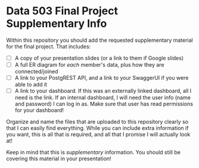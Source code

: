 # Data 503 Final Project Supplementary Info

Within this repository you should add the requested supplementary material for the final project. That includes:

- [ ] A copy of your presentation slides (or a link to them if Google slides)
- [ ] A full ER diagram for _each_ member's data, plus how they are connected/joined
- [ ] A link to your PostgREST API, and a link to your SwaggerUI if you were able to add it
- [ ] A link to your dashboard. If this was an externally linked dashboard, all I need is the link. If an internal dashboard, I will need the user info (name and password) I can log in as. Make sure that user has read permissions for your dashboard!

Organize and name the files that are uploaded to this repository clearly so that I can easily find everything. While you can include extra information if you want, this is all that is required, and all that I promise I will actually look at!

Keep in mind that this is _supplementary_ information. You should still be covering this material in your presentation!
